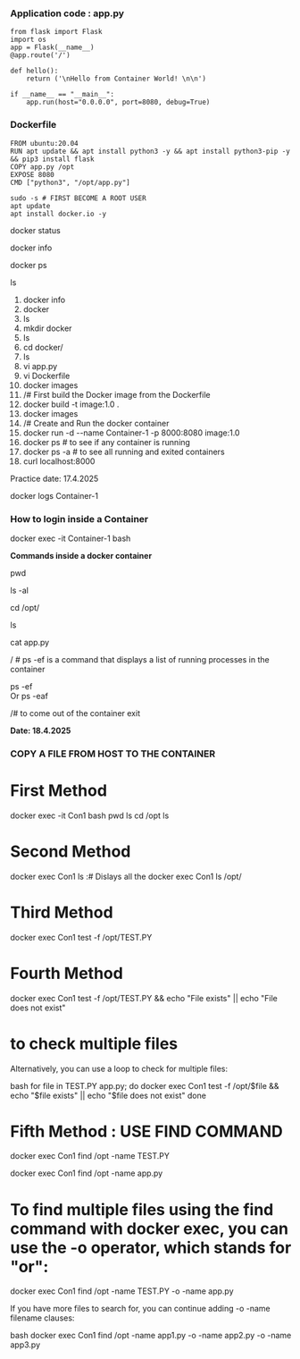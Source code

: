 



### Application code : app.py
```
from flask import Flask
import os
app = Flask(__name__)
@app.route('/')

def hello():
    return ('\nHello from Container World! \n\n')

if __name__ == "__main__":
    app.run(host="0.0.0.0", port=8080, debug=True)
```

### Dockerfile
```
FROM ubuntu:20.04
RUN apt update && apt install python3 -y && apt install python3-pip -y && pip3 install flask
COPY app.py /opt
EXPOSE 8080
CMD ["python3", "/opt/app.py"]

```

```
sudo -s # FIRST BECOME A ROOT USER 
apt update
apt install docker.io -y
```

docker status

docker info

docker ps

ls

  
1.	docker info
2.	docker
3.	ls
4.	mkdir docker
5.	ls
6.	cd docker/
7.	ls
8.	vi app.py
9.	vi Dockerfile
10.	docker images
11.	/# First build the Docker image from the Dockerfile
12.	docker build -t image:1.0 .
13.	docker images
14.	/# Create and Run the docker container
15.	docker run -d --name Container-1 -p 8000:8080 image:1.0
16.	docker ps # to see if any container is running
17.	docker ps -a # to see all running and exited containers
18.	curl localhost:8000


Practice date: 17.4.2025


docker logs Container-1

### How to login inside a Container

docker exec -it Container-1 bash 

**Commands inside a docker container**

pwd

ls -al

cd /opt/

ls

cat app.py 

/ # ps -ef is a command that displays a list of running processes in the container

ps -ef       
Or
ps -eaf

/# to come out of the container
exit 

**Date: 18.4.2025**

### COPY A FILE FROM HOST TO THE CONTAINER

# First Method
docker exec -it Con1 bash
pwd
ls
cd /opt
ls

# Second Method
docker exec Con1 ls  :# Dislays all the 
docker exec Con1 ls /opt/

# Third Method
docker exec Con1 test -f /opt/TEST.PY

# Fourth Method
docker exec Con1 test -f /opt/TEST.PY  && echo "File exists" || echo "File does not exist"

# to check multiple files
Alternatively, you can use a loop to check for multiple files:

bash
for file in TEST.PY app.py; do
  docker exec Con1 test -f /opt/$file && echo "$file exists" || echo "$file does not exist"
done

# Fifth Method : USE FIND COMMAND

docker exec Con1 find /opt  -name TEST.PY

docker exec Con1 find /opt  -name app.py 

# To find multiple files using the find command with docker exec, you can use the -o operator, which stands for "or":

docker exec Con1 find /opt -name TEST.PY -o -name app.py

If you have more files to search for, you can continue adding -o -name filename clauses:


bash
docker exec Con1 find /opt -name app1.py -o -name app2.py -o -name app3.py

